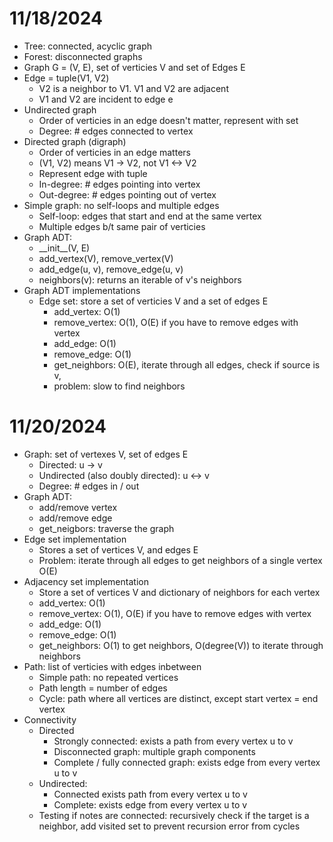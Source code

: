# 11/18/2024
* Tree: connected, acyclic graph
* Forest: disconnected graphs
* Graph G = (V, E), set of verticies V and set of Edges E
* Edge = tuple(V1, V2)
    * V2 is a neighbor to V1. V1 and V2 are adjacent
    * V1 and V2 are incident to edge e
* Undirected graph
    * Order of verticies in an edge doesn't matter, represent with set
    * Degree: # edges connected to vertex
* Directed graph (digraph)
    * Order of verticies in an edge matters
    * (V1, V2) means V1 -> V2, not V1 <-> V2
    * Represent edge with tuple
    * In-degree: # edges pointing into vertex
    * Out-degree: # edges pointing out of vertex
* Simple graph: no self-loops and multiple edges
    * Self-loop: edges that start and end at the same vertex
    * Multiple edges b/t same pair of verticies
* Graph ADT:
    * \_\_init\_\_(V, E)
    * add_vertex(V), remove_vertex(V)
    * add_edge(u, v), remove_edge(u, v)
    * neighbors(v): returns an iterable of v's neighbors
* Graph ADT implementations
    * Edge set: store a set of verticies V and a set of edges E
        * add_vertex: O(1)
        * remove_vertex: O(1), O(E) if you have to remove edges with vertex
        * add_edge: O(1)
        * remove_edge: O(1)
        * get_neighbors: O(E), iterate through all edges, check if source is v,
        * problem: slow to find neighbors

# 11/20/2024
* Graph: set of vertexes V, set of edges E
    * Directed: u -> v
    * Undirected (also doubly directed): u <-> v
    * Degree: # edges in / out
* Graph ADT:
    * add/remove vertex
    * add/remove edge
    * get_neigbors: traverse the graph
* Edge set implementation
    * Stores a set of vertices V, and edges E
    * Problem: iterate through all edges to get neighbors of a single vertex O(E)
* Adjacency set implementation
    * Store a set of vertices V and dictionary of neighbors for each vertex
    * add_vertex: O(1)
    * remove_vertex: O(1), O(E) if you have to remove edges with vertex
    * add_edge: O(1)
    * remove_edge: O(1)
    * get_neighbors: O(1) to get neighbors, O(degree(V)) to iterate through neighbors
* Path: list of verticies with edges inbetween
    * Simple path: no repeated vertices
    * Path length = number of edges
    * Cycle: path where all vertices are distinct, except start vertex = end vertex
* Connectivity
    * Directed
        * Strongly connected: exists a path from every vertex u to v
        * Disconnected graph: multiple graph components
        * Complete / fully connected graph: exists edge from every vertex u to v
    * Undirected:
        * Connected exists path from every vertex u to v
        * Complete: exists edge from every vertex u to v
    * Testing if notes are connected: recursively check if the target is a neighbor, add visited set to prevent recursion error from cycles
